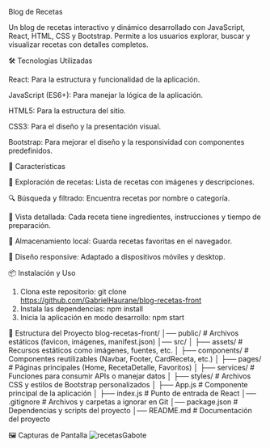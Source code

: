 Blog de Recetas

Un blog de recetas interactivo y dinámico desarrollado con JavaScript, React, HTML, CSS y Bootstrap. Permite a los usuarios explorar, buscar y visualizar recetas con detalles completos.

🛠️ Tecnologías Utilizadas

React: Para la estructura y funcionalidad de la aplicación.

JavaScript (ES6+): Para manejar la lógica de la aplicación.

HTML5: Para la estructura del sitio.

CSS3: Para el diseño y la presentación visual.

Bootstrap: Para mejorar el diseño y la responsividad con componentes predefinidos.

🚀 Características

📌 Exploración de recetas: Lista de recetas con imágenes y descripciones.

🔍 Búsqueda y filtrado: Encuentra recetas por nombre o categoría.

📖 Vista detallada: Cada receta tiene ingredientes, instrucciones y tiempo de preparación.

💾 Almacenamiento local: Guarda recetas favoritas en el navegador.

📱 Diseño responsive: Adaptado a dispositivos móviles y desktop.

📦 Instalación y Uso
1. Clona este repositorio:
  git clone https://github.com/GabrielHaurane/blog-recetas-front
2. Instala las dependencias:
   npm install
3. Inicia la aplicación en modo desarrollo:
   npm start



📂 Estructura del Proyecto
blog-recetas-front/
│── public/             # Archivos estáticos (favicon, imágenes, manifest.json)
│── src/
│   ├── assets/         # Recursos estáticos como imágenes, fuentes, etc.
│   ├── components/     # Componentes reutilizables (Navbar, Footer, CardReceta, etc.)
│   ├── pages/          # Páginas principales (Home, RecetaDetalle, Favoritos)
│   ├── services/       # Funciones para consumir APIs o manejar datos
│   ├── styles/         # Archivos CSS y estilos de Bootstrap personalizados
│   ├── App.js          # Componente principal de la aplicación
│   ├── index.js        # Punto de entrada de React
│── .gitignore          # Archivos y carpetas a ignorar en Git
│── package.json        # Dependencias y scripts del proyecto
│── README.md           # Documentación del proyecto



🖼️ Capturas de Pantalla
![recetasGabote](https://github.com/user-attachments/assets/544a1bff-6ea1-48e8-9678-5d703697706e)
